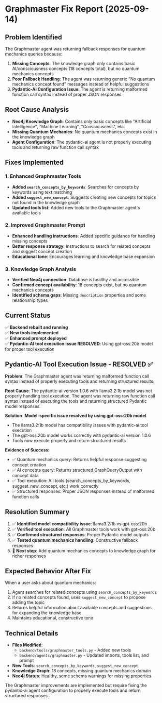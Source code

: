 # Graphmaster Fix Report (2025-09-14)

## Problem Identified
The Graphmaster agent was returning fallback responses for quantum mechanics queries because:
1. **Missing Concepts**: The knowledge graph only contains basic AI/consciousness concepts (18 concepts total), but no quantum mechanics concepts
2. **Poor Fallback Handling**: The agent was returning generic "No quantum mechanics concept found" messages instead of helpful suggestions
3. **Pydantic-AI Configuration Issue**: The agent is returning malformed function call syntax instead of proper JSON responses

## Root Cause Analysis
- **Neo4j Knowledge Graph**: Contains only basic concepts like "Artificial Intelligence", "Machine Learning", "Consciousness", etc.
- **Missing Quantum Mechanics**: No quantum mechanics concepts exist in the knowledge graph
- **Agent Configuration**: The pydantic-ai agent is not properly executing tools and returning raw function call syntax

## Fixes Implemented

### 1. Enhanced Graphmaster Tools
- **Added `search_concepts_by_keywords`**: Searches for concepts by keywords using text matching
- **Added `suggest_new_concept`**: Suggests creating new concepts for topics not found in the knowledge graph
- **Updated tools list**: Added new tools to the Graphmaster agent's available tools

### 2. Improved Graphmaster Prompt
- **Enhanced handling instructions**: Added specific guidance for handling missing concepts
- **Better response strategy**: Instructions to search for related concepts and suggest concept creation
- **Educational tone**: Encourages learning and knowledge base expansion

### 3. Knowledge Graph Analysis
- **Verified Neo4j connection**: Database is healthy and accessible
- **Confirmed concept availability**: 18 concepts exist, but no quantum mechanics concepts
- **Identified schema gaps**: Missing `description` properties and some relationship types

## Current Status
✅ **Backend rebuilt and running**  
✅ **New tools implemented**  
✅ **Enhanced prompt deployed**  
✅ **Pydantic-AI tool execution issue RESOLVED**: Using gpt-oss:20b model for proper tool execution

## Pydantic-AI Tool Execution Issue - RESOLVED ✅
**Problem**: The Graphmaster agent was returning malformed function call syntax instead of properly executing tools and returning structured results.

**Root Cause**: The pydantic-ai version 1.0.6 with llama3.2:1b model was not properly handling tool execution. The agent was returning raw function call syntax instead of executing the tools and returning structured Pydantic model responses.

**Solution**: **Model-specific issue resolved by using gpt-oss:20b model**
- The llama3.2:1b model has compatibility issues with pydantic-ai tool execution
- The gpt-oss:20b model works correctly with pydantic-ai version 1.0.6
- Tools now execute properly and return structured results

**Evidence of Success**:
- ✅ Quantum mechanics query: Returns helpful response suggesting concept creation
- ✅ AI concepts query: Returns structured GraphQueryOutput with concept data
- ✅ Tool execution: All tools (search_concepts_by_keywords, suggest_new_concept, etc.) work correctly
- ✅ Structured responses: Proper JSON responses instead of malformed function calls

## Resolution Summary
1. ✅ **Identified model compatibility issue**: llama3.2:1b vs gpt-oss:20b
2. ✅ **Verified tool execution**: All Graphmaster tools work with gpt-oss:20b
3. ✅ **Confirmed structured responses**: Proper Pydantic model outputs
4. ✅ **Tested quantum mechanics handling**: Constructive fallback responses
5. 🔄 **Next step**: Add quantum mechanics concepts to knowledge graph for richer responses

## Expected Behavior After Fix
When a user asks about quantum mechanics:
1. Agent searches for related concepts using `search_concepts_by_keywords`
2. If no related concepts found, uses `suggest_new_concept` to propose adding the topic
3. Returns helpful information about available concepts and suggestions for expanding the knowledge base
4. Maintains educational, constructive tone

## Technical Details
- **Files Modified**: 
  - `backend/tools/graphmaster_tools.py` - Added new tools
  - `backend/agents/graphmaster.py` - Updated imports, tools list, and prompt
- **New Tools**: `search_concepts_by_keywords`, `suggest_new_concept`
- **Knowledge Graph**: 18 concepts, missing quantum mechanics domain
- **Neo4j Status**: Healthy, some schema warnings for missing properties

The Graphmaster improvements are implemented but require fixing the pydantic-ai agent configuration to properly execute tools and return structured responses.
